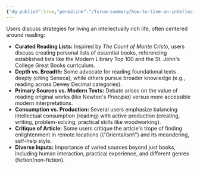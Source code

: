 ```yaml
---
{"dg-publish":true,"permalink":"/forum-summary/how-to-live-an-intellectually-rich-life-utsavmamoria-substack-com/","title":"How to live an intellectually rich life (utsavmamoria.substack.com)","tags":["article","summary"],"created":"2025-05-03T00:13:24.863+07:00","updated":"2025-08-07T06:03:06.480+07:00"}
---
```


Users discuss strategies for living an intellectually rich life, often centered around reading:

* **Curated Reading Lists:** Inspired by *The Count of Monte Cristo*, users discuss creating personal lists of essential books, referencing established lists like the Modern Library Top 100 and the St. John's College Great Books curriculum.
* **Depth vs. Breadth:** Some advocate for reading foundational texts deeply (citing Seneca), while others pursue broader knowledge (e.g., reading across Dewey Decimal categories).
* **Primary Sources vs. Modern Texts:** Debate arises on the value of reading original works (like Newton's *Principia*) versus more accessible modern interpretations.
* **Consumption vs. Production:** Several users emphasize balancing intellectual consumption (reading) with active production (creating, writing, problem-solving, practical skills like woodworking).
* **Critique of Article:** Some users critique the article's trope of finding enlightenment in remote locations (\\"Orientalism\\") and its meandering, self-help style.
* **Diverse Inputs:** Importance of varied sources beyond just books, including human interaction, practical experience, and different genres (fiction/non-fiction).
